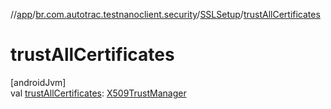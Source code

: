 //[app](../../../index.md)/[br.com.autotrac.testnanoclient.security](../index.md)/[SSLSetup](index.md)/[trustAllCertificates](trust-all-certificates.md)

# trustAllCertificates

[androidJvm]\
val [trustAllCertificates](trust-all-certificates.md): [X509TrustManager](https://developer.android.com/reference/kotlin/javax/net/ssl/X509TrustManager.html)
